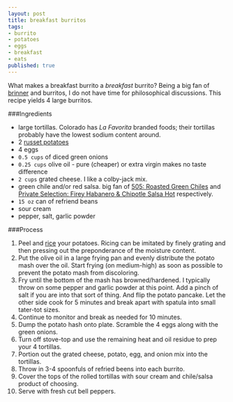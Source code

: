 ```yaml
---
layout: post
title: breakfast burritos
tags:
- burrito
- potatoes
- eggs
- breakfast
- eats
published: true
---
```

What makes a breakfast burrito a _breakfast_ burrito? Being a big fan of
[brinner](http://www.urbandictionary.com/define.php?term=brinner) and
burritos, I do not have time for philosophical discussions.
This recipe yields 4 large burritos.

###Ingredients
- large tortillas. Colorado has _La Favorita_ branded foods; their tortillas
probably have the lowest sodium content around.
- 2 [russet potatoes](http://www.produceoasis.com/ProductDetailPage/TabId/272/pid/408/Vegetables/Russet-Potato.aspx)
- 4 eggs
- `0.5 cups` of diced green onions
- `0.25 cups` olive oil - pure (cheaper) or extra virgin makes no taste difference
- `2 cups` grated cheese. I like a colby-jack mix.
- green chile and/or red salsa. big fan of
[505: Roasted Green Chiles](http://www.505chile.com/products.aspx) and
[Private Selection: Firey Habanero & Chipotle Salsa Hot](http://www.privateselection.com/artisan-products/snacks/salsas/)
respectively.
- `15 oz` can of refriend beans
- sour cream
- pepper, salt, garlic powder

###Process
1. Peel and [rice](http://culinaryarts.about.com/od/glossary/g/Potato-Ricer.htm)
your potatoes. Ricing can be imitated by finely grating and then pressing out
the preponderance of the moisture content.
2. Put the olive oil in a large frying pan and evenly distribute the potato
mash over the oil. Start frying (on medium-high) as soon as possible to prevent
the potato mash from discoloring.
3. Fry until the bottom of the mash has browned/hardened. I typically throw on
some pepper and garlic powder at this point. Add a pinch of salt if you are
into that sort of thing. And flip the potato pancake. Let the other side cook
for 5 minutes and break apart with spatula into small tater-tot sizes. 
4. Continue to monitor and break as needed for 10 minutes.
5. Dump the potato hash onto plate. Scramble the 4 eggs along with the green onions.
6. Turn off stove-top and use the remaining heat and oil residue to prep your
4 tortillas.
7. Portion out the grated cheese, potato, egg, and onion mix into the tortillas.
8. Throw in 3-4 spoonfuls of refried beens into each burrito.
9. Cover the tops of the rolled tortillas with sour cream
and chile/salsa product of choosing.
10. Serve with fresh cut bell peppers.
